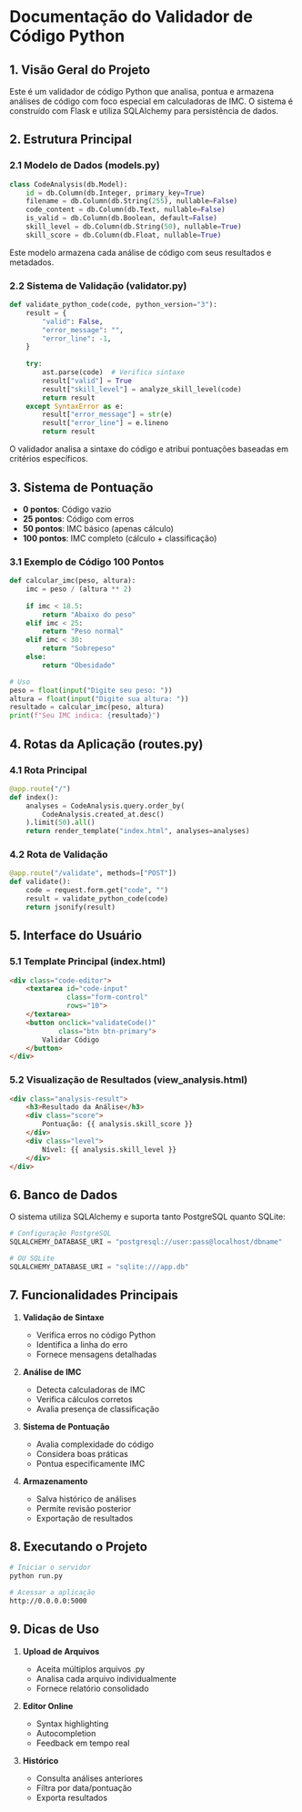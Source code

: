 
# Documentação do Validador de Código Python

## 1. Visão Geral do Projeto

Este é um validador de código Python que analisa, pontua e armazena análises de código com foco especial em calculadoras de IMC. O sistema é construído com Flask e utiliza SQLAlchemy para persistência de dados.

## 2. Estrutura Principal

### 2.1 Modelo de Dados (models.py)
```python
class CodeAnalysis(db.Model):
    id = db.Column(db.Integer, primary_key=True)
    filename = db.Column(db.String(255), nullable=False)
    code_content = db.Column(db.Text, nullable=False)
    is_valid = db.Column(db.Boolean, default=False)
    skill_level = db.Column(db.String(50), nullable=True)
    skill_score = db.Column(db.Float, nullable=True)
```
Este modelo armazena cada análise de código com seus resultados e metadados.

### 2.2 Sistema de Validação (validator.py)
```python
def validate_python_code(code, python_version="3"):
    result = {
        "valid": False,
        "error_message": "",
        "error_line": -1,
    }
    
    try:
        ast.parse(code)  # Verifica sintaxe
        result["valid"] = True
        result["skill_level"] = analyze_skill_level(code)
        return result
    except SyntaxError as e:
        result["error_message"] = str(e)
        result["error_line"] = e.lineno
        return result
```
O validador analisa a sintaxe do código e atribui pontuações baseadas em critérios específicos.

## 3. Sistema de Pontuação

- **0 pontos**: Código vazio
- **25 pontos**: Código com erros
- **50 pontos**: IMC básico (apenas cálculo)
- **100 pontos**: IMC completo (cálculo + classificação)

### 3.1 Exemplo de Código 100 Pontos
```python
def calcular_imc(peso, altura):
    imc = peso / (altura ** 2)
    
    if imc < 18.5:
        return "Abaixo do peso"
    elif imc < 25:
        return "Peso normal"
    elif imc < 30:
        return "Sobrepeso"
    else:
        return "Obesidade"

# Uso
peso = float(input("Digite seu peso: "))
altura = float(input("Digite sua altura: "))
resultado = calcular_imc(peso, altura)
print(f"Seu IMC indica: {resultado}")
```

## 4. Rotas da Aplicação (routes.py)

### 4.1 Rota Principal
```python
@app.route("/")
def index():
    analyses = CodeAnalysis.query.order_by(
        CodeAnalysis.created_at.desc()
    ).limit(50).all()
    return render_template("index.html", analyses=analyses)
```

### 4.2 Rota de Validação
```python
@app.route("/validate", methods=["POST"])
def validate():
    code = request.form.get("code", "")
    result = validate_python_code(code)
    return jsonify(result)
```

## 5. Interface do Usuário

### 5.1 Template Principal (index.html)
```html
<div class="code-editor">
    <textarea id="code-input" 
              class="form-control" 
              rows="10">
    </textarea>
    <button onclick="validateCode()" 
            class="btn btn-primary">
        Validar Código
    </button>
</div>
```

### 5.2 Visualização de Resultados (view_analysis.html)
```html
<div class="analysis-result">
    <h3>Resultado da Análise</h3>
    <div class="score">
        Pontuação: {{ analysis.skill_score }}
    </div>
    <div class="level">
        Nível: {{ analysis.skill_level }}
    </div>
</div>
```

## 6. Banco de Dados

O sistema utiliza SQLAlchemy e suporta tanto PostgreSQL quanto SQLite:

```python
# Configuração PostgreSQL
SQLALCHEMY_DATABASE_URI = "postgresql://user:pass@localhost/dbname"

# OU SQLite
SQLALCHEMY_DATABASE_URI = "sqlite:///app.db"
```

## 7. Funcionalidades Principais

1. **Validação de Sintaxe**
   - Verifica erros no código Python
   - Identifica a linha do erro
   - Fornece mensagens detalhadas

2. **Análise de IMC**
   - Detecta calculadoras de IMC
   - Verifica cálculos corretos
   - Avalia presença de classificação

3. **Sistema de Pontuação**
   - Avalia complexidade do código
   - Considera boas práticas
   - Pontua especificamente IMC

4. **Armazenamento**
   - Salva histórico de análises
   - Permite revisão posterior
   - Exportação de resultados

## 8. Executando o Projeto

```bash
# Iniciar o servidor
python run.py

# Acessar a aplicação
http://0.0.0.0:5000
```

## 9. Dicas de Uso

1. **Upload de Arquivos**
   - Aceita múltiplos arquivos .py
   - Analisa cada arquivo individualmente
   - Fornece relatório consolidado

2. **Editor Online**
   - Syntax highlighting
   - Autocompletion
   - Feedback em tempo real

3. **Histórico**
   - Consulta análises anteriores
   - Filtra por data/pontuação
   - Exporta resultados
